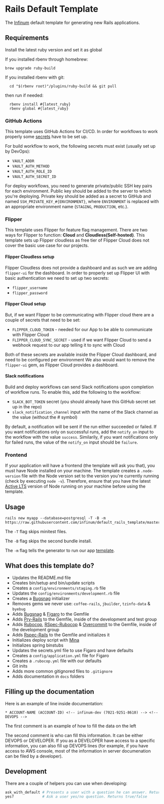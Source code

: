 # Rails Default Template

The [Infinum](infinum.com) default template for generating new Rails applications.

## Requirements

Install the latest ruby version and set it as global

If you installed rbenv through homebrew:
```shell
brew upgrade ruby-build
```

If you installed rbenv with git:
```shell
  cd "$(rbenv root)"/plugins/ruby-build && git pull
```

then run if needed:

```shell
  rbenv install #{latest_ruby}
  rbenv global #{latest_ruby}
```

### GitHub Actions

This template uses GitHub Actions for CI/CD. In order for workflows to work properly some [secrets](https://docs.github.com/en/actions/security-guides/encrypted-secrets) have to be set up.

For build workflow to work, the following secrets must exist (usually set up by DevOps):
- `VAULT_ADDR`
- `VAULT_AUTH_METHOD`
- `VAULT_AUTH_ROLE_ID`
- `VAULT_AUTH_SECRET_ID`

For deploy workflows, you need to generate private/public SSH key pairs for each environment. Public key should be added to the server to which you're deploying. Private key should be added as a secret to GitHub and named `SSH_PRIVATE_KEY_#{ENVIRONMENT}`, where `ENVIRONMENT` is replaced with an appropriate environment name (`STAGING`, `PRODUCTION`, etc.).

### Flipper

This template uses Flipper for feature flag management. There are two ways for Flipper to function: **Cloud** and **Cloudless(Self-hosted)**. This template sets up Flipper cloudless as free tier of Flipper Cloud does not cover the basic use case for our projects. 

#### Flipper Cloudless setup

Flipper Cloudless does not provide a dashboard and as such we are adding `flipper-ui` for the dashboard. In order to properly set up Flipper UI with basic authentication we need to set up two secrets:

- `flipper_username`
- `flipper_password`


#### Flipper Cloud setup

But, if we want Flipper to be communicating with Flipper cloud there are a couple of secrets that need to be set:

- `FLIPPER_CLOUD_TOKEN` - needed for our App to be able to communicate with Flipper Cloud
- `FLIPPER_CLOUD_SYNC_SECRET` - used if we want Flipper Cloud to send a webhook request to our app telling it to sync with Cloud

Both of these secrets are available inside the Flipper Cloud dashboard, and need to be configured per environment
We also would want to remove the `flipper-ui` gem, as Flipper Cloud provides a dashboard.


#### Slack notifications

Build and deploy workflows can send Slack notifications upon completion of workflow runs. To enable this, add the following to the workflow:
- `SLACK_BOT_TOKEN` secret (you should already have this GitHub secret set up in the repo)
- `slack_notification_channel` input with the name of the Slack channel as the value (without the # symbol)

By default, a notification will be sent if the run either succeeded or failed. If you want notifications only on successful runs, add the `notify_on` input to the workflow with the value `success`. Similarily, if you want notifications only for failed runs, the value of the `notify_on` input should be `failure`.

### Frontend

If your application will have a frontend (the template will ask you that), you must have Node installed on your machine. The template creates a `.node-version` file with the Node version set to the version you're currently running (check by executing `node -v`). Therefore, ensure that you have the latest [Active LTS](https://nodejs.org/en/about/releases/) version of Node running on your machine before using the template.

## Usage

```shell
rails new myapp --database=postgresql -T -B -m https://raw.githubusercontent.com/infinum/default_rails_template/master/template.rb
```
The `-T` flag skips minitest files.

The `-B` flag skips the second bundle install.

The `-m` flag tells the generator to run our app [template](https://github.com/infinum/default_rails_template/blob/master/template.rb).

## What does this template do?

- Updates the README.md file
- Creates bin/setup and bin/update scripts
- Creates a `config/environments/staging.rb` file
- Updates the `config/environments/development.rb` file
- Creates a [Bugsnag](https://bugsnag.com) initializer
- Removes gems we never use: `coffee-rails`, `jbuilder`, `tzinfo-data` & `byebug`
- Adds [Bugsnag](https://github.com/bugsnag/bugsnag-ruby) & [Figaro](https://github.com/laserlemon/figaro) to the Gemfile
- Adds [Pry-Rails](https://github.com/rweng/pry-rails) to the Gemfile, inside of the development and test group
- Adds [Rubocop](https://github.com/bbatsov/rubocop), [RSpec-Rubocop](https://github.com/backus/rubocop-rspec) & [Overcommit](https://github.com/brigade/overcommit) to the Gemfile, inside of the development group
- Adds [Rspec-Rails](https://github.com/rspec/rspec-rails) to the Gemfile and initializes it
- Initializes deploy script with [Mina](https://github.com/mina-deploy/mina)
- Initializes spring binstubs
- Updates the secrets.yml file to use Figaro and have defaults
- Creates a `config/application.yml` file for Figaro
- Creates a `.rubocop.yml` file with our defaults
- Git inits
- Adds more common gitignored files to `.gitignore`
- Adds documentation in `docs` folders

## Filling up the documentation

Here is an example of line inside documentation:
```
* ACCOUNT-NAME (ACCOUNT-ID) <!-- infinum-dev (7021-9251-8610) --> <!-- DEVOPS -->
```
The first comment is an example of how to fill the data on the left

The second comment is who can fill this information. It can be either DEVOPS or DEVELOPER. If you as a DEVELOPER have access to a specific information, you can also fill up DEVOPS lines (for example, if you have access to AWS console, most of the information in server documenation can be filed by a developer).

## Development

There are a couple of helpers you can use when developing:

``` ruby
ask_with_default # Presents a user with a question he can answer. Returns default if user does not enter anything
yes?             # Ask a user yes/no question. Returns true/false
```
